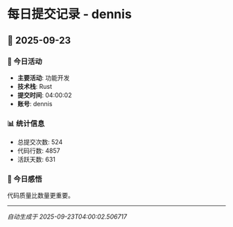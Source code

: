 # 每日提交记录 - dennis

## 📅 2025-09-23

### 🎯 今日活动
- **主要活动**: 功能开发
- **技术栈**: Rust
- **提交时间**: 04:00:02
- **账号**: dennis

### 📊 统计信息
- 总提交次数: 524
- 代码行数: 4857
- 活跃天数: 631

### 💭 今日感悟
代码质量比数量更重要。

---
*自动生成于 2025-09-23T04:00:02.506717*
